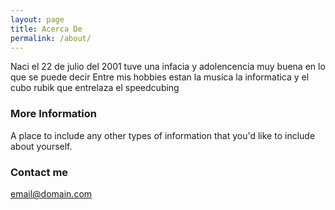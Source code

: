 ```yaml
---
layout: page
title: Acerca De
permalink: /about/
---
```


Naci el 22 de julio del 2001 tuve una infacia y adolencencia muy buena en lo que se puede decir
Entre mis hobbies estan la musica la informatica y el cubo rubik que entrelaza el speedcubing

### More Information

A place to include any other types of information that you'd like to include about yourself.

### Contact me

[email@domain.com](mailto:email@domain.com)
